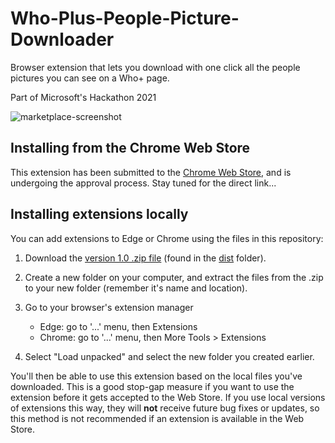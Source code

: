 # Who-Plus-People-Picture-Downloader
Browser extension that lets you download with one click all the people pictures you can see on a Who+ page.

Part of Microsoft's Hackathon 2021

![marketplace-screenshot](https://user-images.githubusercontent.com/26494449/137796446-1dd75a93-e4f5-44b2-8b98-5ae04debdb1f.png)

## Installing from the Chrome Web Store
This extension has been submitted to the [Chrome Web Store](https://chrome.google.com/webstore/category/extensions),
 and is undergoing the approval process.  Stay tuned for the direct link...

## Installing extensions locally
You can add extensions to Edge or Chrome using the files in this repository:

1. Download the [version 1.0 .zip file](https://github.com/mattl-msft/Who-Plus-People-Picture-Downloader/raw/main/dist/Who-Plus-People-Picture-Downloader-v1.0.zip) (found in the [dist](https://github.com/mattl-msft/Who-Plus-People-Picture-Downloader/tree/main/dist) folder).
2. Create a new folder on your computer, and extract the files from the .zip to your new folder (remember it's name and location).
3. Go to your browser's extension manager
   * Edge: go to '...' menu, then Extensions
   * Chrome: go to '...' menu, then More Tools > Extensions
  

4. Select "Load unpacked" and select the new folder you created earlier.

You'll then be able to use this extension based on the local files you've downloaded.  This is a good stop-gap measure if you want to use the extension before it gets accepted to the Web Store.  If you use local versions of extensions this way, they will **not** receive future bug fixes or updates, so this method is not recommended if an extension is available in the Web Store.
